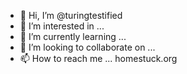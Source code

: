 - 👋 Hi, I’m @turingtestified
- 👀 I’m interested in ...
- 🌱 I’m currently learning ...
- 💞️ I’m looking to collaborate on ...
- 📫 How to reach me ... homestuck.org

<!---
turingtestified/turingtestified is a ✨ special ✨ repository because its `README.md` (this file) appears on your GitHub profile.
You can click the Preview link to take a look at your changes.
--->

